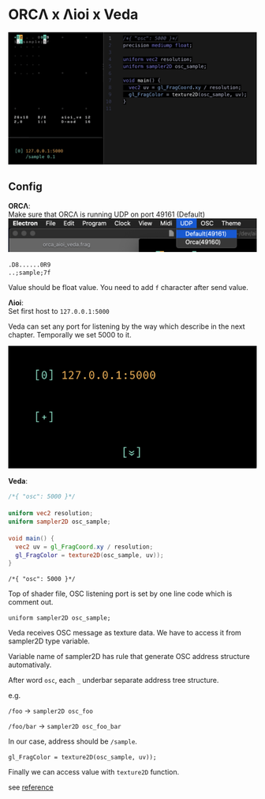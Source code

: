# ORCΛ x Λioi x Veda

![](aioi_veda.gif)

## Config

**ORCΛ**:  
Make sure that ORCΛ is running UDP on port 49161 (Default)
![](orca_udp_config.png)

```orca
.D8......0R9
..;sample;7f
```

Value should be float value. You need to add `f` character after send value.

**Λioi**:  
Set first host to `127.0.0.1:5000`

Veda can set any port for listening by the way which describe in the next chapter. Temporally we set 5000 to it.

![](aioi_config.png)

**Veda**:
```glsl
/*{ "osc": 5000 }*/

uniform vec2 resolution;
uniform sampler2D osc_sample;

void main() {
  vec2 uv = gl_FragCoord.xy / resolution;
  gl_FragColor = texture2D(osc_sample, uv));
}
```

`/*{ "osc": 5000 }*/`

Top of shader file, OSC listening port is set by one line code which is comment out.

`uniform sampler2D osc_sample;`

Veda receives OSC message as texture data. We have to access it from sampler2D type variable.

Variable name of sampler2D has rule that generate OSC address structure automativaly.

After word `osc`, each `_` underbar separate address tree structure.

e.g. 

`/foo` -> `sampler2D osc_foo`

`/foo/bar` -> `sampler2D osc_foo_bar`

In our case, address should be `/sample`.

`gl_FragColor = texture2D(osc_sample, uv));`

Finally we can access value with `texture2D` function.

see [reference](https://veda.gl/features/osc/)
